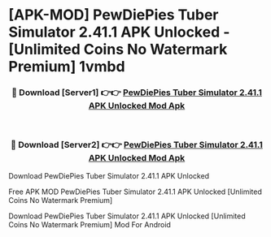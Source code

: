 # [APK-MOD] PewDiePies Tuber Simulator 2.41.1 APK Unlocked - [Unlimited Coins No Watermark Premium] 1vmbd



<div align="center">
<h3>🔴 Download [Server1] 👉👉 <a href="https://momento.my/?title=PewDiePies_Tuber_Simulator_2.41.1_APK_Unlocked">PewDiePies Tuber Simulator 2.41.1 APK Unlocked Mod Apk</a></h3><br>

<h3>🔴 Download [Server2] 👉👉 <a href="https://momento.my/?title=PewDiePies_Tuber_Simulator_2.41.1_APK_Unlocked">PewDiePies Tuber Simulator 2.41.1 APK Unlocked Mod Apk</a></h3>
</div>



Download PewDiePies Tuber Simulator 2.41.1 APK Unlocked 

Free APK MOD PewDiePies Tuber Simulator 2.41.1 APK Unlocked [Unlimited Coins No Watermark Premium]

Download PewDiePies Tuber Simulator 2.41.1 APK Unlocked [Unlimited Coins No Watermark Premium] Mod For Android

